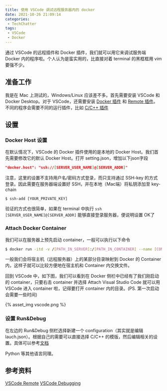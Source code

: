 ```yaml
---
title: 使用 VSCode 调试远程服务器内的 docker
date: 2021-10-26 21:09:14
categories:
 - TechChatter
tags:
 - VSCode
 - Docker
---
```


通过 VSCode 的远程插件和 Docker 插件，我们就可以用它来调试服务端 Docker 内的程序啦。个人认为是蛮实用的，比直接对着 terminal 的黑框框用 vim 要强不少。

<!--more-->

## 准备工作

我是在 Mac 上测试的，Windows/Linux 应该差不多。首先需要安装 VSCode 和 Docker Desktop。对于 VSCode，还需要安装 [Docker 插件](https://marketplace.visualstudio.com/items?itemName=ms-azuretools.vscode-docker) 和 [Remote 插件](https://marketplace.visualstudio.com/items?itemName=ms-vscode-remote.vscode-remote-extensionpack)。不同的程序会需要不同的运行插件，比如 [C/C++ 插件](https://marketplace.visualstudio.com/items?itemName=ms-vscode.cpptools)

## 设置

### Docker Host 设置

在默认情况下，VSCode 的 Docker 插件使用的是本地的 Docker Host。我们首先需要修改它的默认 Docker Host。打开 setting.json，增加以下json字段

```json
"docker.host": "ssh://[SERVER_USER_NAME]@[SERVER_ADDR]"
```

注意，这里的设置不支持用户名/密码方式登录，而只支持通过 SSH-key 的方式登录。因此需要在服务器端设置好 SSH，并在本地（Mac端）将私钥添加至 key-chain

```
$ ssh-add [YOUR_PRIVATE_KEY]
```

验证的方式也很简单，如果在 terminal 中执行 `ssh [SERVER_USER_NAME]@[SERVER_ADDR]` 能够直接登录服务器，便说明设置 OK了

### Attach Docker Container

我们可以在服务器上预先启动 container，一般可以执行以下命令 

```bash
$ docker run -itd -v /[PATH_IN_SERVER]:/[PATH_IN_CONTAINER] --name [CONTAINER_NAME] [IMAGE_NAME]
```

一般我们会将宿主机（远程服务器）上的某部分目录映射到 Docker 的 Container 内，这样子就可以比较方便地在宿主机和 Container 内交换文件。

回到 VSCode 中，如下图，我们可以看到在 Docker 侧栏中已经有了我们刚启动的 container，只要右击 container 并选择 Attach Visual Studio Code 就可以用 VSCode 进入 container 啦，记得要打开 container 内的目录。(PS. 第一次启动会需要一些时间)

{% asset_img vscode.png %}


### 设置 Run&Debug

在左边的 Run&Debug 侧栏选择新建一个 configuration（其实就是编辑 lauch.json）。根据自己的需要可以直接选择 C/C++ 的模版，然后编辑相关的设置。具体可以参考[文档](https://code.visualstudio.com/docs/editor/debugging)

Python 等其他语言同理。

## 参考资料

[VSCode Remote](https://code.visualstudio.com/docs/remote/remote-overview)
[VSCode Debugging](https://code.visualstudio.com/docs/editor/debugging)